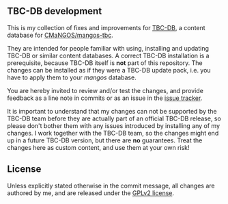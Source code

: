 
## TBC-DB development

This is my collection of fixes and improvements for [TBC-DB](http://udb.no-ip.org/index.php#c94),
a content database for [CMaNGOS/mangos-tbc](https://github.com/cmangos/mangos-tbc).

They are intended for people familiar with using, installing and updating TBC-DB or similar content
databases. A correct TBC-DB installation is a prerequisite, because TBC-DB itself is **not**
part of this repository. The changes can be installed as if they were a TBC-DB update pack,
i.e. you have to apply them to your *mangos* database.

You are hereby invited to review and/or test the changes, and provide feedback as a line note
in commits or as an issue in the [issue tracker](https://github.com/evil-at-wow/TBC-DB-development/issues). 

It is important to understand that my changes can not be supported by the TBC-DB team before
they are actually part of an official TBC-DB release, so please don't bother them with any
issues introduced by installing any of my changes. I work together with the TBC-DB team, so the
changes might end up in a future TBC-DB version, but there are **no** guarantees. Treat the
changes here as custom content, and use them at your own risk!

## License

Unless explicitly stated otherwise in the commit message, all changes are authored by me,
and are released under the [GPLv2 license](http://www.gnu.org/licenses/gpl-2.0-standalone.html).
